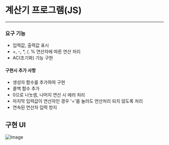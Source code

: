 # 계산기 프로그램(JS)

---

### 요구 기능

- 입력값, 출력값 표시
- +, -, \*, /, % 연산자에 따른 연산 처리
- AC(초기화) 기능 구현

#### 구현시 추가 사항

- 생성자 함수를 추가하여 구현
- 콜백 함수 추가
- 0으로 나눗셈, 나머지 연산 시 에러 처리
- 마지막 입력값이 연산자인 경우 '='를 눌러도 연산처리 되지 않도록 처리
- 연속된 연산자 입력 방지

## 구현 UI

![Image](https://github.com/user-attachments/assets/f2aff419-0d90-4d8a-bbe0-369fdd70b3c5)
